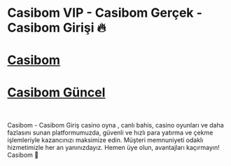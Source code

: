 # Casibom VIP - Casibom Gerçek - Casibom Girişi 🔥 


# [Casibom](https://www.casibom849.com/)
# [Casibom Güncel](https://www.casibom849.com/)
<br>


Casibom - Casibom Giriş casino oyna , canlı bahis, casino oyunları ve daha fazlasını sunan platformumuzda, güvenli ve hızlı para yatırma ve çekme işlemleriyle kazancınızı maksimize edin. Müşteri memnuniyeti odaklı hizmetimizle her an yanınızdayız. Hemen üye olun, avantajları kaçırmayın!  Casibom 🚀
